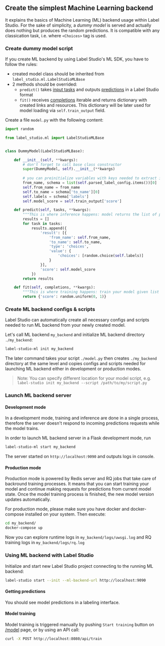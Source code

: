 
## Create the simplest Machine Learning backend

It explains the basics of Machine Learning (ML) backend usage within Label Studio. For the sake of simplicity, a _dummy model_ is served and actually does nothing but produces the random predictions.
It is compatible with any classication task, i.e. where `<Choices>` tag is used.

### Create dummy model script

If you create ML backend by using Label Studio's ML SDK, you have to follow the rules:

- created model class should be inherited from `label_studio.ml.LabelStudioMLBase`
- 2 methods should be overrided:
    - `predict()` takes [input tasks](/guide/tasks.html#Basic-format) and outputs [predictions](/guide/export.html#predictions) in a Label Studio format
    - `fit()` receives [completions](/guide/export.html#Basic-format) iterable and returns dictionary with created links and resources. This dictionary will be later used for model loading via `self.train_output` field.

Create a file `model.py` with the following content:

```python
import random

from label_studio.ml import LabelStudioMLBase


class DummyModel(LabelStudioMLBase):

    def __init__(self, **kwargs):
        # don't forget to call base class constructor
        super(DummyModel, self).__init__(**kwargs)
    
        # you can preinitialize variables with keys needed to extract info from tasks and completions and form predictions
        from_name, schema = list(self.parsed_label_config.items())[0]
        self.from_name = from_name
        self.to_name = schema['to_name'][0]
        self.labels = schema['labels']
        self.model_score = self.train_output['score']

    def predict(self, tasks, **kwargs):
        """This is where inference happens: model returns the list of predictions based on input list of tasks"""
        results = []
        for task in tasks:
            results.append({
                'result': [{
                    'from_name': self.from_name,
                    'to_name': self.to_name,
                    'type': 'choices',
                    'value': {
                        'choices': [random.choice(self.labels)]
                    }
                }],
                'score': self.model_score
            })
        return results

    def fit(self, completions, **kwargs):
        """This is where training happens: train your model given list of completions, then returns dict with created links and resources"""
        return {'score': random.uniform(0, 1)}
```

### Create ML backend configs & scripts

Label Studio can automatically create all necessary configs and scripts needed to run ML backend from your newly created model.

Let's call ML backend `my_backend` and initialize ML backend directory `./my_backend`:

```bash
label-studio-ml init my_backend
```

The later command takes your script `./model.py` then creates `./my_backend` directory at the same level and copies configs and scripts needed for launching ML backend either in development or production modes.

> Note: You can specify different location for your model script, e.g. `label-studio init my_backend --script /path/to/my/script.py`

### Launch ML backend server

#### Development mode

In a development mode, training and inference are done in a single process, therefore the server doesn't respond to incoming predictions requests while the model trains.

In order to launch ML backend server in a Flask development mode, run

```bash
label-studio-ml start my_backend
```

The server started on `http://localhost:9090` and outputs logs in console.

#### Production mode

Production mode is powered by Redis server and RQ jobs that take care of backround training processes. It means that you can start training your model and continue making requests for predictions from current model state. 
Once the model training process is finished, the new model version updates automatically.

For production mode, please make sure you have docker and docker-compose installed on your system. Then execute:

```bash
cd my_backend/
docker-compose up
```

Now you can explore runtime logs in `my_backend/logs/uwsgi.log` and RQ training logs in `my_backend/logs/rq.log`

### Using ML backend with Label Studio

Initialize and start new Label Studio project connecting to the running ML backend:

```bash
label-studio start --init --ml-backend-url http://localhost:9090
```

#### Getting predictions

You should see model predictions in a labeling interface.

#### Model training

Model training is triggered manually by pushing `Start training` button on [/model](http://localhost:8080/model) page, or by using an API call:

```bash
curl -X POST http://localhost:8080/api/train
```
